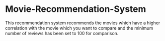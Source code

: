 # Movie-Recommendation-System
This recommendation system recommends the movies which have a higher correlation with the movie which you want to compare and the minimum number of reviews has been set to 100 for comparison.
